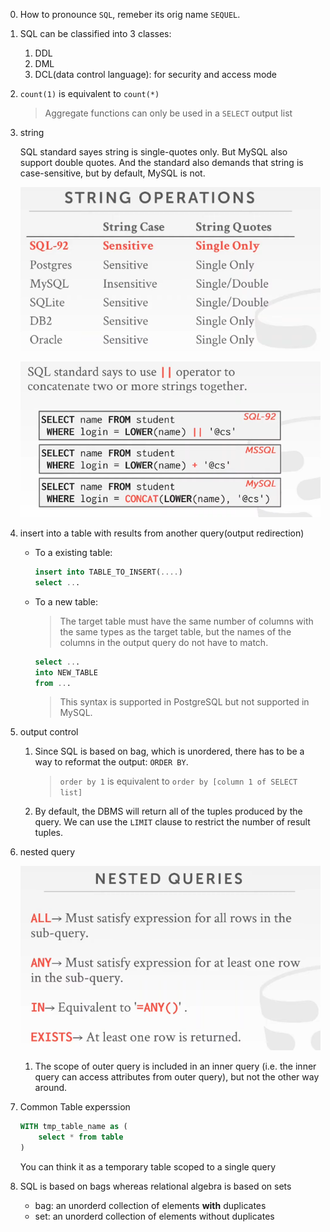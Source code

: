 0. How to pronounce `SQL`, remeber its orig name `SEQUEL`.

1. SQL can be classified into 3 classes:

   1. DDL
   2. DML
   3. DCL(data control language): for security and access mode

2. `count(1)` is equivalent to `count(*)`

   > Aggregate functions can only be used in a `SELECT` output list

3. string
	
   SQL standard sayes string is single-quotes only. But MySQL also support double
   quotes. And the standard also demands that string is case-sensitive, but by
   default, MySQL is not.

   ![screenshot](https://github.com/SteveLauC/pic/blob/main/Screenshot%20from%202022-07-13%2018-50-41.png)

   ![scree](https://github.com/SteveLauC/pic/blob/main/Screenshot%20from%202022-07-13%2018-57-47.png)
4. insert into a table with results from another query(output redirection)

   * To a existing table:
     ```SQL
     insert into TABLE_TO_INSERT(....)
     select ...
     ```

   * To a new table:

     > The target table must have the same number of columns with the same 
     > types as the target table, but the names of the columns in the output 
     > query do not have to match.

     ```sql
     select ...
     into NEW_TABLE
     from ...
     ```

     > This syntax is supported in PostgreSQL but not supported in MySQL.

5. output control

   1. Since SQL is based on bag, which is unordered, there has to be a way to 
      reformat the output: `ORDER BY`.
    
      > `order by 1` is equivalent to `order by [column 1 of SELECT list]`

   2. By default, the DBMS will return all of the tuples produced by the query.
      We can use the `LIMIT` clause to restrict the number of result tuples.

6. nested query

   ![sc](https://github.com/SteveLauC/pic/blob/main/Screenshot%20from%202022-07-13%2019-21-12.png)

   1. The scope of outer query is included in an inner query (i.e. the inner 
      query can access attributes from outer query), but not the other way 
      around.

5. Common Table experssion

   ```SQL
   WITH tmp_table_name as (
   	   select * from table
   )
   ```

   You can think it as a temporary table scoped to a single query

6. SQL is based on bags whereas relational algebra is based on sets

   * bag: an unorderd collection of elements **with** duplicates
   * set: an unorderd collection of elements without duplicates

